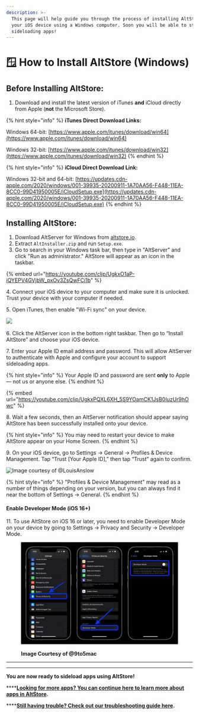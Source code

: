 ```yaml
---
description: >-
  This page will help guide you through the process of installing AltStore onto
  your iOS device using a Windows computer. Soon you will be able to start
  sideloading apps!
---
```


# 🪟 How to Install AltStore (Windows)

## **Before Installing AltStore:**

1. Download and install the latest version of iTunes **and** iCloud directly from Apple (**not** the Microsoft Store).

{% hint style="info" %}
**iTunes Direct Download Links:**

Windows 64-bit: [https://www.apple.com/itunes/download/win64](https://www.apple.com/itunes/download/win64)

Windows 32-bit: [https://www.apple.com/itunes/download/win32](https://www.apple.com/itunes/download/win32)
{% endhint %}

{% hint style="info" %}
**iCloud Direct Download Link:**

Windows 32-bit and 64-bit: [https://updates.cdn-apple.com/2020/windows/001-39935-20200911-1A70AA56-F448-11EA-8CC0-99D41950005E/iCloudSetup.exe](https://updates.cdn-apple.com/2020/windows/001-39935-20200911-1A70AA56-F448-11EA-8CC0-99D41950005E/iCloudSetup.exe)
{% endhint %}

## **Installing AltStore:**

1. Download AltServer for Windows from [altstore.io](https://altstore.io/).
2. Extract `AltInstaller.zip` and run `Setup.exe`.
3. Go to search in your Windows task bar, then type in "AltServer" and click "Run as administrator." AltStore will appear as an icon in the taskbar.

{% embed url="https://youtube.com/clip/UgkxO1aP-iQYEPV4GVjbW_pxOv3ZsQwFCi1b" %}

4\. Connect your iOS device to your computer and make sure it is unlocked. Trust your device with your computer if needed.

5\. Open iTunes, then enable "Wi-Fi sync" on your device.

![](../.gitbook/assets/002\_sync-iphone-over-wifi-1999751-0242f5c1b2814ecaac3b49815c365c59.webp)

6\. Click the AltServer icon in the bottom right taskbar. Then go to “Install AltStore” and choose your iOS device.

7\. Enter your Apple ID email address and password. This will allow AltServer to authenticate with Apple and configure your account to support sideloading apps.

{% hint style="info" %}
Your Apple ID and password are sent **only** to Apple — not us or anyone else.
{% endhint %}

{% embed url="https://youtube.com/clip/UgkxPQXL6XH_5S9YOamCK1JsB0IuzUr9hOwc" %}

8\. Wait a few seconds, then an AltServer notification should appear saying AltStore has been successfully installed onto your device.

{% hint style="info" %}
You may need to restart your device to make AltStore appear on your Home Screen.
{% endhint %}

9\.  On your iOS device, go to Settings -> General -> Profiles & Device Management. Tap “Trust \[Your Apple ID],” then tap “Trust” again to confirm.

![Image courtesy of @LouisAnslow](https://files.gitbook.com/v0/b/gitbook-x-prod.appspot.com/o/spaces%2FAfe8qEztjcTjsjjaMBY2%2Fuploads%2F1NUuIKBgS0adjhFhOqVt%2F1-CwxM2iiAN0kLSWGuRQcCHQ-2%20\(dragged\).jpg?alt=media\&token=f94229f1-89be-4e25-854d-d13736f64ca3)

{% hint style="info" %}
"Profiles & Device Management" may read as a number of things depending on your version, but you can always find it near the bottom of Settings -> General.
{% endhint %}

#### Enable Developer Mode (iOS 16+)

11\.  To use AltStore on iOS 16 or later, you need to enable Developer Mode on your device by going to Settings -> Privacy and Security -> Developer Mode.

<figure><img src="../.gitbook/assets/FcejvMRXgAE8k3R.jpg" alt=""><figcaption><p><strong>Image Courtesy of @9to5mac</strong></p></figcaption></figure>

****

****

**You are now ready to sideload apps using AltStore!**

****[**Looking for more apps? You can continue here to learn more about apps in AltStore**](broken-reference)**.**

****[**Still having trouble? Check out our troubleshooting guide here**](troubleshooting-guide.md)**.**
